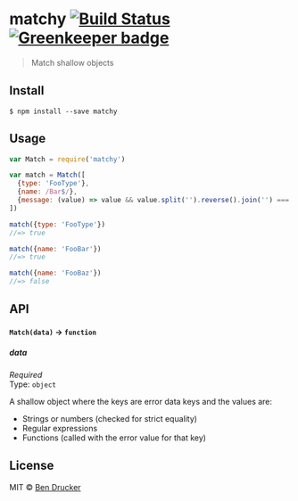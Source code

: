 # matchy [![Build Status](https://travis-ci.org/bendrucker/matchy.svg?branch=master)](https://travis-ci.org/bendrucker/matchy) [![Greenkeeper badge](https://badges.greenkeeper.io/bendrucker/matchy.svg)](https://greenkeeper.io/)

> Match shallow objects


## Install

```
$ npm install --save matchy
```


## Usage

```js
var Match = require('matchy')

var match = Match([
  {type: 'FooType'},
  {name: /Bar$/},
  {message: (value) => value && value.split('').reverse().join('') === 'raBooF'}
])

match({type: 'FooType'})
//=> true

match({name: 'FooBar'})
//=> true

match({name: 'FooBaz'})
//=> false
```

## API

#### `Match(data)` -> `function`

##### data

*Required*  
Type: `object`

A shallow object where the keys are error data keys and the values are:

* Strings or numbers (checked for strict equality)
* Regular expressions
* Functions (called with the error value for that key)

## License

MIT © [Ben Drucker](http://bendrucker.me)

